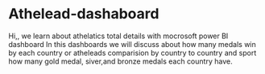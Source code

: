 # Athelead-dashaboard
Hi,, we learn about athelatics total details with mocrosoft power BI dashboard
In this dashboards we will discuss about how many medals win by each country or atheleads 
comparision by country to country and sport 
how many gold medal, siver,and bronze medals each country have.
